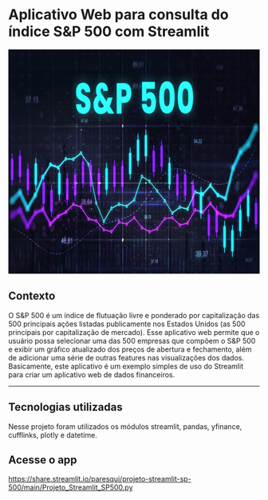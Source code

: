 # Aplicativo Web para consulta do índice S&P 500 com Streamlit

<p align="center"><img src="./SP500.jpg" width="800" height="450"></p>

## Contexto

 O S&P 500 é um índice de flutuação livre e ponderado por capitalização das 500 principais ações listadas publicamente nos Estados Unidos (as 500 principais por capitalização de mercado). Esse aplicativo web permite que o usuário possa selecionar uma das 500 empresas que compõem o S&P 500 e exibir um gráfico atualizado dos preços de abertura e fechamento,  além de adicionar uma série de outras features nas visualizações dos dados.  Basicamente, este aplicativo é um exemplo simples de uso do Streamlit para criar um aplicativo web de dados financeiros. 
 
 ---

## Tecnologias utilizadas

Nesse projeto foram utilizados  os módulos streamlit, pandas, yfinance, cufflinks, plotly e datetime. 


## Acesse o app
https://share.streamlit.io/paresqui/projeto-streamlit-sp-500/main/Projeto_Streamlit_SP500.py
 
  

